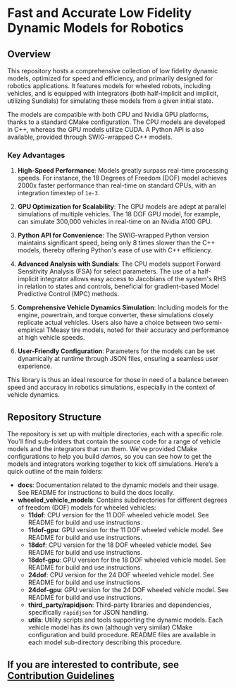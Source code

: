 # Fast and Accurate Low Fidelity Dynamic Models for Robotics

## Overview
This repository hosts a comprehensive collection of low fidelity dynamic models, optimized for speed and efficiency, and primarily designed for robotics applications. It features models for wheeled robots, including vehicles, and is equipped with integrators (both half-implicit and implicit, utilizing Sundials) for simulating these models from a given initial state.

The models are compatible with both CPU and Nvidia GPU platforms, thanks to a standard CMake configuration. The CPU models are developed in C++, whereas the GPU models utilize CUDA. A Python API is also available, provided through SWIG-wrapped C++ models.

### Key Advantages
1. **High-Speed Performance**: Models greatly surpass real-time processing speeds. For instance, the 18 Degrees of Freedom (DOF) model achieves 2000x faster performance than real-time on standard CPUs, with an integration timestep of `1e-3`.
   
2. **GPU Optimization for Scalability**: The GPU models are adept at parallel simulations of multiple vehicles. The 18 DOF GPU model, for example, can simulate 300,000 vehicles in real-time on an Nvidia A100 GPU.

3. **Python API for Convenience**: The SWIG-wrapped Python version maintains significant speed, being only 8 times slower than the C++ models, thereby offering Python's ease of use with C++ efficiency.

4. **Advanced Analysis with Sundials**: The CPU models support Forward Sensitivity Analysis (FSA) for select parameters. The use of a half-implicit integrator allows easy access to Jacobians of the system's RHS in relation to states and controls, beneficial for gradient-based Model Predictive Control (MPC) methods.

5. **Comprehensive Vehicle Dynamics Simulation**: Including models for the engine, powertrain, and torque converter, these simulations closely replicate actual vehicles. Users also have a choice between two semi-empirical TMeasy tire models, noted for their accuracy and performance at high vehicle speeds.

6. **User-Friendly Configuration**: Parameters for the models can be set dynamically at runtime through JSON files, ensuring a seamless user experience.

This library is thus an ideal resource for those in need of a balance between speed and accuracy in robotics simulations, especially in the context of vehicle dynamics.

## Repository Structure

The repository is set up with multiple directories, each with a specific role. You'll find sub-folders that contain the source code for a range of vehicle models and the integrators that run them. We've provided CMake configurations to help you build _demos_, so you can see how to get the models and integrators working together to kick off simulations. Here’s a quick outline of the main folders:

- **docs**: Documentation related to the dynamic models and their usage. See README for instructions to build the docs locally.
- **wheeled_vehicle_models**: Contains subdirectories for different degrees of freedom (DOF) models for wheeled vehicles:
  - **11dof**: CPU version for the 11 DOF wheeled vehicle model. See README for build and use instructions.
  - **11dof-gpu**: GPU version for the 11 DOF wheeled vehicle model. See README for build and use instructions.
  - **18dof**: CPU version for the 18 DOF wheeled vehicle model. See README for build and use instructions.
  - **18dof-gpu**: GPU version for the 18 DOF wheeled vehicle model. See README for build and use instructions.
  - **24dof**: CPU version for the 24 DOF wheeled vehicle model. See README for build and use instructions.
  - **24dof-gpu**: GPU version for the 24 DOF wheeled vehicle model. See README for build and use instructions.
  - **third_party/rapidjson**: Third-party libraries and dependencies, specifically `rapidjson` for JSON handling.
  - **utils**: Utility scripts and tools supporting the dynamic models.
Each vehicle model has its own (although very similar) CMake configuration and build procedure. README files are available in each model sub-directory describing this procedure. 


## If you are interested to contribute, see [Contribution Guidelines](docs/CONTRIBUTING.md)
